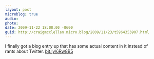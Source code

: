 ```yaml
---
layout: post
microblog: true
audio: 
photo: 
date: 2009-11-22 18:00:00 -0600
guid: http://craigmcclellan.micro.blog/2009/11/23/t5964353907.html
---
```

I finally got a blog entry up that has some actual content in it instead of rants about Twitter. [bit.ly/6Rw8B5](http://bit.ly/6Rw8B5)
